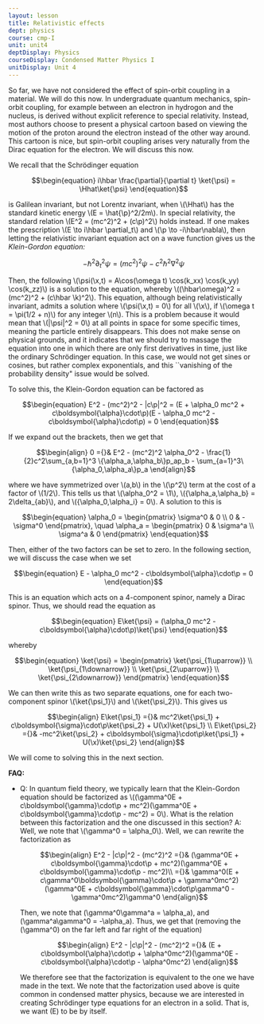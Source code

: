 ```yaml
---
layout: lesson
title: Relativistic effects 
dept: physics
course: cmp-I
unit: unit4
deptDisplay: Physics
courseDisplay: Condensed Matter Physics I
unitDisplay: Unit 4
---
```

So far, we have not considered the effect of spin-orbit coupling in a material. We will do this now. In undergraduate quantum mechanics, spin-orbit coupling, for example between an electron in hydrogon and the nucleus, is derived without explicit reference to special relativity. Instead, most authors choose to present a physical cartoon based on viewing the motion of the proton around the electron instead of the other way around. This cartoon is nice, but spin-orbit coupling arises very naturally from the Dirac equation for the electron. We will discuss this now. 

We recall that the Schrödinger equation 

$$\begin{equation}
i\hbar \frac{\partial}{\partial t} \ket{\psi} = \Hhat\ket{\psi}
\end{equation}$$

is Galilean invariant, but not Lorentz invariant, when \\(\Hhat\\) has the standard kinetic energy \\(E = \hat{\p}^2/2m\\). In special relativity, the standard relation \\(E^2 = (mc^2)^2 + (c\p)^2\\) holds instead. If one makes the prescription \\(E \to i\hbar \partial\_t\\) and \\(\p \to -i\hbar\nabla\\), then letting the relativistic invariant equation act on a wave function gives us the <i>Klein-Gordon equation:</i>

$$\begin{equation}
-\hbar^2\partial_t^2 \psi = (mc^2)^2\psi - c^2\hbar^2\nabla^2\psi
\end{equation}$$

Then, the following \\(\psi(\x,t) = A\cos(\omega t) \cos(k\_xx) \cos(k\_yy) \cos(k\_zz)\\) is a solution to the equation, whereby \\((\hbar\omega)^2 = (mc^2)^2 + (c\hbar \k)^2\\). This equation, although being relativistically invariant, admits a solution where \\(\psi(\x,t) = 0\\) for all \\(\x\\), if \\(\omega t = \pi(1/2 + n)\\) for any integer \\(n\\). This is a problem because it would mean that \\(\|\psi\|^2 = 0\\) at all points in space for some specific times, meaning the particle entirely disappears. This does not make sense on physical grounds, and it indicates that we should try to massage the equation into one in which there are only first derivatives in time, just like the ordinary Schrödinger equation. In this case, we would not get sines or cosines, but rather complex exponentials, and this ``vanishing of the probability density" issue would be solved. 

To solve this, the Klein-Gordon equation can be factored as 

$$\begin{equation}
E^2 - (mc^2)^2 - |c\p|^2 = (E + \alpha_0 mc^2 + c\boldsymbol{\alpha}\cdot\p)(E - \alpha_0 mc^2 - c\boldsymbol{\alpha}\cdot\p) = 0
\end{equation}$$

If we expand out the brackets, then we get that 

$$\begin{align}
0 ={}& E^2 - (mc^2)^2 \alpha_0^2 - \frac{1}{2}c^2\sum_{a,b=1}^3 \{\alpha_a,\alpha_b\}p_ap_b - \sum_{a=1}^3\{\alpha_0,\alpha_a\}p_a 
\end{align}$$

where we have symmetrized over \\(a,b\\) in the \\(\p^2\\) term at the cost of a factor of \\(1/2\\). This tells us that \\(\alpha\_0^2 = \1\\), \\(\{\alpha\_a,\alpha\_b\} = 2\delta\_{ab}\\), and \\(\{\alpha\_0,\alpha\_i\} = 0\\). A solution to this is 

$$\begin{equation}
\alpha_0 = \begin{pmatrix} \sigma^0 & 0 \\ 0 & -\sigma^0 \end{pmatrix}, \quad \alpha_a = \begin{pmatrix} 0 & \sigma^a \\ \sigma^a & 0 \end{pmatrix}
\end{equation}$$

Then, either of the two factors can be set to zero. In the following section, we will discuss the case when we set 

$$\begin{equation}
E - \alpha_0 mc^2 - c\boldsymbol{\alpha}\cdot\p = 0
\end{equation}$$

This is an equation which acts on a 4-component spinor, namely a Dirac spinor. Thus, we should read the equation as 

$$\begin{equation}
E\ket{\psi} = (\alpha_0 mc^2 - c\boldsymbol{\alpha}\cdot\p)\ket{\psi} 
\end{equation}$$

whereby

$$\begin{equation}
\ket{\psi} = \begin{pmatrix} 
\ket{\psi_{1\uparrow}} \\
\ket{\psi_{1\downarrow}} \\
\ket{\psi_{2\uparrow}} \\
\ket{\psi_{2\downarrow}}
\end{pmatrix}
\end{equation}$$

We can then write this as two separate equations, one for each two-component spinor \\(\ket{\psi\_1}\\) and \\(\ket{\psi\_2}\\). This gives us 

$$\begin{align}
E\ket{\psi_1} ={}& mc^2\ket{\psi_1} + c\boldsymbol{\sigma}\cdot\p\ket{\psi_2} + U(\x)\ket{\psi_1} \\
E\ket{\psi_2} ={}& -mc^2\ket{\psi_2} + c\boldsymbol{\sigma}\cdot\p\ket{\psi_1} + U(\x)\ket{\psi_2}
\end{align}$$

We will come to solving this in the next section.


<div class="faq">
<b>FAQ:</b> 
<ul>
<li> Q: In quantum field theory, we typically learn that the Klein-Gordon equation should be factorized as \((\gamma^0E + c\boldsymbol{\gamma}\cdot\p + mc^2)(\gamma^0E + c\boldsymbol{\gamma}\cdot\p - mc^2) = 0\). What is the relation between this factorization and the one discussed in this section? A: Well, we note that \(\gamma^0 = \alpha_0\). Well, we can rewrite the factorization as 

$$\begin{align}
E^2 - |c\p|^2 - (mc^2)^2 ={}& (\gamma^0E + c\boldsymbol{\gamma}\cdot\p + mc^2)(\gamma^0E + c\boldsymbol{\gamma}\cdot\p - mc^2)\\
={}& \gamma^0(E + c\gamma^0\boldsymbol{\gamma}\cdot\p + \gamma^0mc^2)(\gamma^0E + c\boldsymbol{\gamma}\cdot\p\gamma^0 - \gamma^0mc^2)\gamma^0
\end{align}$$

Then, we note that \(\gamma^0\gamma^a = \alpha_a\), and \(\gamma^a\gamma^0 = -\alpha_a\). Thus, we get that (removing the \(\gamma^0\) on the far left and far right of the equation)

$$\begin{align}
E^2 - |c\p|^2 - (mc^2)^2 ={}& (E + c\boldsymbol{\alpha}\cdot\p + \alpha^0mc^2)(\gamma^0E - c\boldsymbol{\alpha}\cdot\p - \alpha^0mc^2)
\end{align}$$

We therefore see that the factorization is equivalent to the one we have made in the text. We note that the factorization used above is quite common in condensed matter physics, because we are interested in creating Schrödinger type equations for an electron in a solid. That is, we want \(E\) to be by itself.
</li></ul>

</div>

